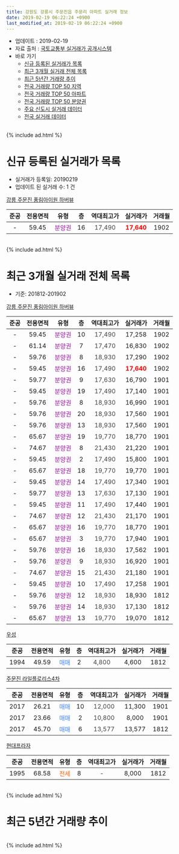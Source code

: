 ```yaml
---
title: 강원도 강릉시 주문진읍 주문리 아파트 실거래 정보
date: 2019-02-19 06:22:24 +0900
last_modified_at: 2019-02-19 06:22:24 +0900
---
```


* 업데이트 : 2019-02-19
* 자료 출처 : [국토교통부 실거래가 공개시스템](http://rt.molit.go.kr)
* 바로 가기
    * [신규 등록된 실거래가 목록](#신규-등록된-실거래가-목록)
    * [최근 3개월 실거래 전체 목록](#최근-3개월-실거래-전체-목록)
    * [최근 5년간 거래량 추이](#최근-5년간-거래량-추이)
    * [전국 거래량 TOP 50 지역](https://ayogom.github.io/apt-trade-info/최근-3개월-전국에서-가장-거래가-많이-발생한-지역)
    * [전국 거래량 TOP 50 아파트](https://ayogom.github.io/apt-trade-info/최근-3개월-전국에서-가장-거래가-많이-발생한-아파트)
    * [전국 거래량 TOP 50 분양권](https://ayogom.github.io/apt-trade-info/최근-3개월-전국에서-가장-거래가-많이-발생한-분양권)
    * [주요 신도시 실거래 데이터](https://ayogom.github.io/apt-trade-info/주요-신도시)
    * [전국 실거래 데이터](https://ayogom.github.io/apt-trade-info/전국)
<br>
{% include ad.html %}
<br>

# 신규 등록된 실거래가 목록
* 실거래가 등록일: 20190219
* 업데이트 된 실거래 수: 1 건


[강릉 주문진 풍림아이원 하버뷰](https://search.naver.com/search.naver?query=%EA%B0%95%EC%9B%90%EB%8F%84+%EA%B0%95%EB%A6%89%EC%8B%9C+%EC%A3%BC%EB%AC%B8%EC%A7%84%EC%9D%8D+%EC%A3%BC%EB%AC%B8%EB%A6%AC+%EA%B0%95%EB%A6%89+%EC%A3%BC%EB%AC%B8%EC%A7%84+%ED%92%8D%EB%A6%BC%EC%95%84%EC%9D%B4%EC%9B%90+%ED%95%98%EB%B2%84%EB%B7%B0)

|준공|전용면적|유형|층|역대최고가|실거래가|거래월|
|:---:|:---:|:---:|:---:|:---:|:---:|:---:|
|-|59.45|<span style="color:#9C11A5">분양권</span>|16|<span style="color:#444444">17,490</span>|<b><span style="color:#ff0000">17,640</span></b>|1902|


<br>
{% include ad.html %}
<br>

# 최근 3개월 실거래 전체 목록
* 기준: 201812-201902


[강릉 주문진 풍림아이원 하버뷰](https://search.naver.com/search.naver?query=%EA%B0%95%EC%9B%90%EB%8F%84+%EA%B0%95%EB%A6%89%EC%8B%9C+%EC%A3%BC%EB%AC%B8%EC%A7%84%EC%9D%8D+%EC%A3%BC%EB%AC%B8%EB%A6%AC+%EA%B0%95%EB%A6%89+%EC%A3%BC%EB%AC%B8%EC%A7%84+%ED%92%8D%EB%A6%BC%EC%95%84%EC%9D%B4%EC%9B%90+%ED%95%98%EB%B2%84%EB%B7%B0)

|준공|전용면적|유형|층|역대최고가|실거래가|거래월|
|:---:|:---:|:---:|:---:|:---:|:---:|:---:|
|-|59.45|<span style="color:#9C11A5">분양권</span>|10|<span style="color:#444444">17,490</span>|17,258|1902|
|-|61.14|<span style="color:#9C11A5">분양권</span>|7|<span style="color:#444444">17,470</span>|16,830|1902|
|-|59.76|<span style="color:#9C11A5">분양권</span>|8|<span style="color:#444444">18,930</span>|17,290|1902|
|-|59.45|<span style="color:#9C11A5">분양권</span>|16|<span style="color:#444444">17,490</span>|<b><span style="color:#ff0000">17,640</span></b>|1902|
|-|59.77|<span style="color:#9C11A5">분양권</span>|9|<span style="color:#444444">17,630</span>|16,790|1901|
|-|59.45|<span style="color:#9C11A5">분양권</span>|19|<span style="color:#444444">17,490</span>|17,140|1901|
|-|59.76|<span style="color:#9C11A5">분양권</span>|8|<span style="color:#444444">18,930</span>|16,990|1901|
|-|59.76|<span style="color:#9C11A5">분양권</span>|20|<span style="color:#444444">18,930</span>|17,560|1901|
|-|59.76|<span style="color:#9C11A5">분양권</span>|13|<span style="color:#444444">18,930</span>|17,560|1901|
|-|65.67|<span style="color:#9C11A5">분양권</span>|19|<span style="color:#444444">19,770</span>|18,770|1901|
|-|74.67|<span style="color:#9C11A5">분양권</span>|8|<span style="color:#444444">21,430</span>|21,220|1901|
|-|59.45|<span style="color:#9C11A5">분양권</span>|2|<span style="color:#444444">17,490</span>|15,800|1901|
|-|65.67|<span style="color:#9C11A5">분양권</span>|18|<span style="color:#444444">19,770</span>|19,770|1901|
|-|59.45|<span style="color:#9C11A5">분양권</span>|14|<span style="color:#444444">17,490</span>|17,340|1901|
|-|59.77|<span style="color:#9C11A5">분양권</span>|13|<span style="color:#444444">17,630</span>|17,130|1901|
|-|59.45|<span style="color:#9C11A5">분양권</span>|11|<span style="color:#444444">17,490</span>|17,440|1901|
|-|74.67|<span style="color:#9C11A5">분양권</span>|12|<span style="color:#444444">21,430</span>|21,170|1901|
|-|65.67|<span style="color:#9C11A5">분양권</span>|16|<span style="color:#444444">19,770</span>|18,770|1901|
|-|65.67|<span style="color:#9C11A5">분양권</span>|3|<span style="color:#444444">19,770</span>|17,940|1901|
|-|59.76|<span style="color:#9C11A5">분양권</span>|16|<span style="color:#444444">18,930</span>|17,562|1901|
|-|59.76|<span style="color:#9C11A5">분양권</span>|9|<span style="color:#444444">18,930</span>|16,920|1901|
|-|74.67|<span style="color:#9C11A5">분양권</span>|15|<span style="color:#444444">21,430</span>|21,180|1901|
|-|59.45|<span style="color:#9C11A5">분양권</span>|10|<span style="color:#444444">17,490</span>|17,258|1901|
|-|59.76|<span style="color:#9C11A5">분양권</span>|12|<span style="color:#444444">18,930</span>|18,930|1812|
|-|59.76|<span style="color:#9C11A5">분양권</span>|14|<span style="color:#444444">18,930</span>|17,130|1812|
|-|65.67|<span style="color:#9C11A5">분양권</span>|13|<span style="color:#444444">19,770</span>|19,070|1812|

[우성](https://search.naver.com/search.naver?query=%EA%B0%95%EC%9B%90%EB%8F%84+%EA%B0%95%EB%A6%89%EC%8B%9C+%EC%A3%BC%EB%AC%B8%EC%A7%84%EC%9D%8D+%EC%A3%BC%EB%AC%B8%EB%A6%AC+%EC%9A%B0%EC%84%B1)

|준공|전용면적|유형|층|역대최고가|실거래가|거래월|
|:---:|:---:|:---:|:---:|:---:|:---:|:---:|
|1994|49.59|<span style="color:#4285f3">매매</span>|2|<span style="color:#444444">4,800</span>|4,600|1812|

[주문진 라일플로리스4차](https://search.naver.com/search.naver?query=%EA%B0%95%EC%9B%90%EB%8F%84+%EA%B0%95%EB%A6%89%EC%8B%9C+%EC%A3%BC%EB%AC%B8%EC%A7%84%EC%9D%8D+%EC%A3%BC%EB%AC%B8%EB%A6%AC+%EC%A3%BC%EB%AC%B8%EC%A7%84+%EB%9D%BC%EC%9D%BC%ED%94%8C%EB%A1%9C%EB%A6%AC%EC%8A%A44%EC%B0%A8)

|준공|전용면적|유형|층|역대최고가|실거래가|거래월|
|:---:|:---:|:---:|:---:|:---:|:---:|:---:|
|2017|26.21|<span style="color:#4285f3">매매</span>|10|<span style="color:#444444">12,000</span>|11,300|1901|
|2017|23.66|<span style="color:#4285f3">매매</span>|2|<span style="color:#444444">10,800</span>|8,000|1901|
|2017|45.70|<span style="color:#4285f3">매매</span>|6|<span style="color:#444444">13,577</span>|13,577|1812|

[현대프라자](https://search.naver.com/search.naver?query=%EA%B0%95%EC%9B%90%EB%8F%84+%EA%B0%95%EB%A6%89%EC%8B%9C+%EC%A3%BC%EB%AC%B8%EC%A7%84%EC%9D%8D+%EC%A3%BC%EB%AC%B8%EB%A6%AC+%ED%98%84%EB%8C%80%ED%94%84%EB%9D%BC%EC%9E%90)

|준공|전용면적|유형|층|역대최고가|실거래가|거래월|
|:---:|:---:|:---:|:---:|:---:|:---:|:---:|
|1995|68.58|<span style="color:#ff5a00">전세</span>|8|<span style="color:#444444">-</span>|8,000|1812|


<br>
{% include ad.html %}
<br>

# 최근 5년간 거래량 추이


<div style="width:100%;">
    <canvas id="deal_progress" height="200"></canvas>
</div>

<script>
new Chart(document.getElementById("deal_progress"), {
    type: 'line',
    data: {
        labels: ['201402','201403','201404','201405','201406','201407','201408','201409','201410','201411','201412','201501','201502','201503','201504','201505','201506','201507','201508','201509','201510','201511','201512','201601','201602','201603','201604','201605','201606','201607','201608','201609','201610','201611','201612','201701','201702','201703','201704','201705','201706','201707','201708','201709','201710','201711','201712','201801','201802','201803','201804','201805','201806','201807','201808','201809','201810','201811','201812','201901','201902'],
        datasets: [{
            label: '매매',
            pointRadius: 1,
            data: [0, 4, 3, 4, 1, 1, 3, 1, 2, 0, 0, 3, 1, 3, 2, 3, 1, 3, 2, 7, 0, 2, 2, 2, 2, 1, 0, 1, 1, 0, 2, 1, 4, 0, 1, 0, 0, 2, 0, 2, 1, 2, 0, 1, 1, 0, 0, 2, 1, 6, 4, 6, 5, 6, 4, 1, 6, 8, 5, 21, 4],
            borderColor: "rgba(255, 201, 14, 1)",
            backgroundColor: "rgba(255, 201, 14, 0.5)",
            fill: false,
            lineTension: 0
        },{
            label: '전월세',
            pointRadius: 1,
            data: [0, 0, 0, 0, 0, 0, 1, 0, 0, 0, 0, 1, 0, 0, 1, 0, 0, 0, 0, 0, 1, 1, 0, 1, 0, 0, 1, 0, 0, 0, 0, 1, 0, 0, 1, 0, 0, 1, 2, 0, 0, 0, 0, 1, 0, 1, 0, 0, 0, 1, 0, 1, 0, 0, 0, 0, 0, 0, 1, 0, 0],
            borderColor: "rgba(0, 141, 185, 1)",
            backgroundColor: "rgba(0, 141, 185, 0.5)",
            fill: false,
            lineTension: 0
        }
        ]
    },
    options: {
        responsive: true,
        title: {
            display: false
        },
        tooltips: {
            mode: 'index',
            intersect: false
        },
        hover: {
            mode: 'nearest',
            intersect: true
        },
        scales: {
            xAxes: [{
                display: true,
                scaleLabel: {
                    display: true,
                    labelString: '년/월'
                }
            }],
            yAxes: [{
                display: true,
                ticks: {
                    suggestedMin: 0,
                },
                scaleLabel: {
                    display: true,
                    labelString: '실거래 수'
                }
            }]
        }
    }
});

</script>


<br>
{% include ad.html %}
<br>

